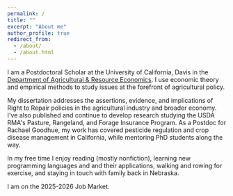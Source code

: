 ```yaml
---
permalink: /
title: ""
excerpt: "About me"
author_profile: true
redirect_from: 
  - /about/
  - /about.html
---
```



I am a Postdoctoral Scholar at the University of California, Davis in the [Department of Agricultural &amp; Resource Economics](https://are.ucdavis.edu/). I use economic theory and empirical methods to study issues at the forefront of agricultural policy. 

My dissertation addresses the assertions, evidence, and implications of Right to Repair policies in the agricultural industry and broader economy. I've also published and continue to develop research studying the USDA RMA's Pasture, Rangeland, and Forage Insurance Program. As a Postdoc for Rachael Goodhue, my work has covered pesticide regulation and crop disease management in California, while mentoring PhD students along the way.

In my free time I enjoy reading (mostly nonfiction), learning new programming languages and and their applications, walking and rowing for exercise, and staying in touch with family back in Nebraska.

I am on the 2025-2026 Job Market.
